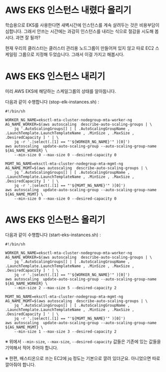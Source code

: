 # AWS EKS 인스턴스 내렸다 올리기
학습용으로 EKS를 사용한다면 새벽시간에 인스턴스를 계속 살려두는 것은 비용부담이 심합니다.
그래서 안쓰는 시간에는 과감히 인스턴스를 내리는 식으로 절감을 시도해 봅시다. 과연 잘 될까?

현재 우리의 클러스터는 클러스터 관리용 노드그룹이 만들어져 있지 않고 따로 EC2 스케일링 그룹으로 지정해 두었습니다.
그래서 이걸 가지고 해봅시다.

# AWS EKS 인스턴스 내리기

미리 AWS EKS에 해당하는 스케일그룹의 상태를 알아둡니다.

다음과 같이 수행합니다 (stop-elk-instances.sh) :
<pre><code>#!/bin/sh

WORKER_NG_NAME=eksctl-mta-cluster-nodegroup-mta-worker-ng
AG_NAME_WORKER=$(aws autoscaling  describe-auto-scaling-groups | \
    jq '.AutoScalingGroups[] | [ .AutoScalingGroupName , .LaunchTemplate.LaunchTemplateName , .MinSize , .MaxSize , .DesiredCapacity ] ' | \
    jq -r '.|select(.[1] == "'${WORKER_NG_NAME}'" )[0]')
aws autoscaling  update-auto-scaling-group --auto-scaling-group-name ${AG_NAME_WORKER} \
    --min-size 0 --max-size 0 --desired-capacity 0

MGMT_NG_NAME=eksctl-mta-cluster-nodegroup-mta-mgmt-ng
AG_NAME_MGMT=$(aws autoscaling  describe-auto-scaling-groups | \
    jq '.AutoScalingGroups[] | [ .AutoScalingGroupName , .LaunchTemplate.LaunchTemplateName , .MinSize , .MaxSize , .DesiredCapacity ] ' | \
    jq -r '.|select(.[1] == "'${MGMT_NG_NAME}'" )[0]')
aws autoscaling  update-auto-scaling-group --auto-scaling-group-name ${AG_NAME_MGMT} \
    --min-size 0 --max-size 0 --desired-capacity 0
</code></pre>

# AWS EKS 인스턴스 올리기
다음과 같이 수행합니다 (start-eks-instances.sh) :
<pre><code>#!/bin/sh

WORKER_NG_NAME=eksctl-mta-cluster-nodegroup-mta-worker-ng
AG_NAME_WORKER=$(aws autoscaling  describe-auto-scaling-groups | \
    jq '.AutoScalingGroups[] | [ .AutoScalingGroupName , .LaunchTemplate.LaunchTemplateName , .MinSize , .MaxSize , .DesiredCapacity ] ' | \
    jq -r '.|select(.[1] == "'${WORKER_NG_NAME}'" )[0]')
aws autoscaling  update-auto-scaling-group --auto-scaling-group-name ${AG_NAME_WORKER} \
    --min-size 2 --max-size 5 --desired-capacity 2

MGMT_NG_NAME=eksctl-mta-cluster-nodegroup-mta-mgmt-ng
AG_NAME_MGMT=$(aws autoscaling  describe-auto-scaling-groups | \
    jq '.AutoScalingGroups[] | [ .AutoScalingGroupName , .LaunchTemplate.LaunchTemplateName , .MinSize , .MaxSize , .DesiredCapacity ] ' | \
    jq -r '.|select(.[1] == "'${MGMT_NG_NAME}'" )[0]')
aws autoscaling  update-auto-scaling-group --auto-scaling-group-name ${AG_NAME_MGMT} \
    --min-size 1 --max-size 3 --desired-capacity 2
</code></pre>

※ 위에서 <code>--min-size</code>, <code>--max-size</code>, <code>--desired-capacity</code> 값들은 기존에 있는 값들을 기억해서 적어 주어야 합니다.

※ 한편, 배스티온으로 쓰는 EC2에 jq 정도는 기본으로 깔려 있더군요. 아니었으면 따로 깔아줘야 합니다.






